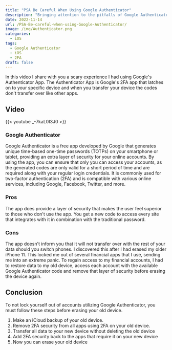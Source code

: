 ```yaml
---
title: "PSA Be Careful When Using Google Authenticator"
description: "Bringing attention to the pitfalls of Google Authenticator"
date: 2022-11-14
url: /PSA-Be-careful-when-using-Google-Authenticator/
image: /img/Authenticator.png
categories:
  - iOS
tags:
  - Google Authenticator
  - iOS
  - 2FA
draft: false
---
```


In this video I share with you a scary experience I  had using Google's Authenticator App. The Authenticator App is Google's 2FA app that latches on to your specific device and when you transfer your device the codes don't transfer over like other apps.
<!--more-->
 
## Video

{{< youtube _-7kaL0I3J0 >}}

### Google Authenticator

Google Authenticator is a free app developed by Google that generates unique time-based one-time passwords (TOTPs) on your smartphone or tablet, providing an extra layer of security for your online accounts. By using the app, you can ensure that only you can access your accounts, as the generated codes are only valid for a short period of time and are required along with your regular login credentials. It is commonly used for two-factor authentication (2FA) and is compatible with various online services, including Google, Facebook, Twitter, and more.

### Pros

The app does provide a layer of security that makes the user feel superior to those who don't use the app. You get a new code to access every site that integrates with it in combination with the traditional password. 

### Cons

The app doesn't inform you that it will not transfer over with the rest of your data should you switch phones. I discovered this after I had erased my older iPhone 11. This locked me out of several financial apps that I use, sending me into an extreme panic. To regain access to my financial accounts, I  had to restore data to my old device, access each account with the available Google Authenticator code and remove that layer of security before erasing the device again. 

## Conclusion

To not lock yourself out of accounts utilizing Google Authenticator, you must follow these steps before erasing your old device.

1. Make an iCloud backup of your old device.
2. Remove 2FA security from all apps using 2FA on your old device. 
3. Transfer all data to your new device without deleting the old device
4. Add 2FA security back to the apps that require it on your new device
5. Now you can erase your old device